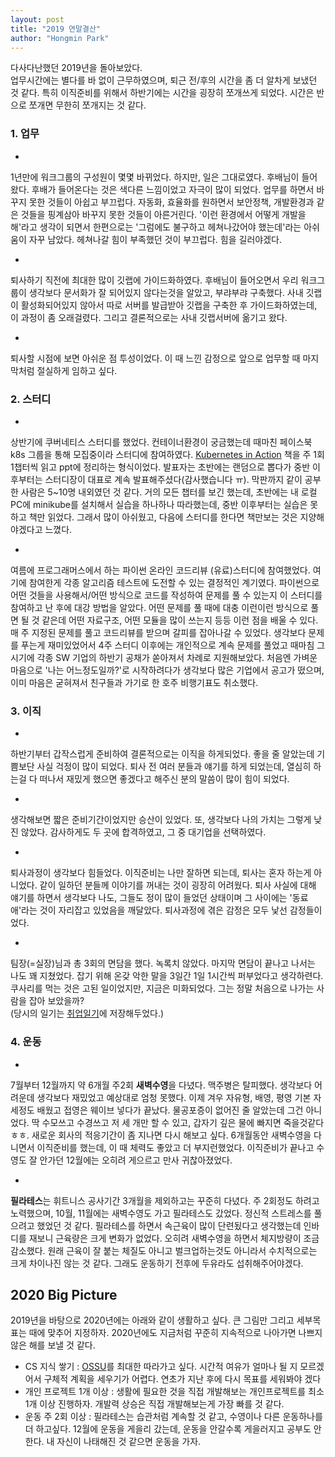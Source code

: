 ```yaml
---
layout: post
title: "2019 연말결산"
author: "Hongmin Park"
---
```


다사다난했던 2019년을 돌아보았다.<br>
업무시간에는 별다를 바 없이 근무하였으며, 퇴근 전/후의 시간을 좀 더 알차게 보냈던 것 같다. 특히 이직준비를 위해서 하반기에는 시간을 굉장히 쪼개쓰게 되었다. 시간은 반으로 쪼개면 무한히 쪼개지는 것 같다.

### 1. 업무
- 
1년만에 워크그룹의 구성원이 몇몇 바뀌었다. 하지만, 일은 그대로였다. 후배님이 들어왔다. 후배가 들어온다는 것은 색다른 느낌이었고 자극이 많이 되었다. 업무를 하면서 바꾸지 못한 것들이 아쉽고 부끄럽다. 자동화, 효율화를 원하면서 보안정책, 개발환경과 같은 것들을 핑계삼아 바꾸지 못한 것들이 아른거린다. '이런 환경에서 어떻게 개발을 해'라고 생각이 되면서 한편으로는 '그럼에도 불구하고 헤쳐나갔어야 했는데'라는 아쉬움이 자꾸 남았다. 헤쳐나갈 힘이 부족했던 것이 부끄럽다. 힘을 길러야겠다. 

- 
퇴사하기 직전에 최대한 많이 깃랩에 가이드화하였다. 후배님이 들어오면서 우리 워크그룹이 생각보다 문서화가 잘 되어있지 않다는것을 알았고, 부랴부랴 구축했다. 사내 깃랩이 활성화되어있지 않아서 따로 서버를 발급받아 깃랩을 구축한 후 가이드화하였는데, 이 과정이 좀 오래걸렸다. 그리고 결론적으로는 사내 깃랩서버에 옮기고 왔다.

- 
퇴사할 시점에 보면 아쉬운 점 투성이었다. 이 때 느낀 감정으로 앞으로 업무할 때 마지막처럼 절실하게 임하고 싶다. 

### 2. 스터디
- 
상반기에 쿠버네티스 스터디를 했었다. 컨테이너환경이 궁금했는데 때마친 페이스북 k8s 그룹을 통해 모집중이라 스터디에 참여하였다. [Kubernetes in Action](https://www.manning.com/books/kubernetes-in-action) 책을 주 1회 1챕터씩 읽고 ppt에 정리하는 형식이었다. 발표자는 초반에는 랜덤으로 뽑다가 중반 이후부터는 스터디장이 대표로 계속 발표해주셨다(감사했습니다 ㅠ). 막판까지 같이 공부한 사람은 5~10명 내외였던 것 같다. 거의 모든 챕터를 보긴 했는데, 초반에는 내 로컬 PC에 minikube를 설치해서 실습을 하나하나 따라했는데, 중반 이후부터는 실습은 못하고 책만 읽었다. 그래서 많이 아쉬웠고, 다음에 스터디를 한다면 책만보는 것은 지양해야겠다고 느꼈다.

- 
여름에 프로그래머스에서 하는 파이썬 온라인 코드리뷰 (유료)스터디에 참여했었다. 여기에 참여한게 각종 알고리즘 테스트에 도전할 수 있는 결정적인 계기였다. 파이썬으로 어떤 것들을 사용해서/어떤 방식으로 코드를 작성하여 문제를 풀 수 있는지 이 스터디를 참여하고 난 후에 대강 방법을 알았다. 어떤 문제를 풀 때에 대충 이런이런 방식으로 풀면 될 것 같은데 어떤 자료구조, 어떤 모듈을 많이 쓰는지 등등 이런 점을 배울 수 있다. 매 주 지정된 문제를 풀고 코드리뷰를 받으며 갈피를 잡아나갈 수 있었다. 생각보다 문제를 푸는게 재미있었어서 4주 스터디 이후에는 개인적으로 계속 문제를 풀었고 때마침 그 시기에 각종 SW 기업의 하반기 공채가 쏟아져서 차례로 지원해보았다. 처음엔 가벼운 마음으로 '나는 어느정도일까?'로 시작하려다가 생각보다 많은 기업에서 공고가 떴으며, 이미 마음은 굳혀져서 친구들과 가기로 한 호주 비행기표도 취소했다.

### 3. 이직
- 
하반기부터 갑작스럽게 준비하여 결론적으로는 이직을 하게되었다. 좋을 줄 알았는데 기쁨보단 사실 걱정이 많이 되었다. 퇴사 전 여러 분들과 얘기를 하게 되었는데, 열심히 하는걸 다 떠나서 재밌게 했으면 좋겠다고 해주신 분의 말씀이 많이 힘이 되었다. 

- 
생각해보면 짧은 준비기간이었지만 승산이 있었다. 또, 생각보다 나의 가치는 그렇게 낮진 않았다. 감사하게도 두 곳에 합격하였고, 그 중 대기업을 선택하였다. 

- 
퇴사과정이 생각보다 힘들었다. 이직준비는 나만 잘하면 되는데, 퇴사는 혼자 하는게 아니었다. 같이 일하던 분들께 이야기를 꺼내는 것이 굉장히 어려웠다. 퇴사 사실에 대해 얘기를 하면서 생각보다 나도, 그들도 정이 많이 들었던 상태이며 그 사이에는 '동료애'라는 것이 자리잡고 있었음을 깨달았다. 퇴사과정에 겪은 감정은 모두 낯선 감정들이었다. 

- 
팀장(=실장)님과 총 3회의 면담을 했다. 녹록치 않았다. 마지막 면담이 끝나고 나서는 나도 꽤 지쳤었다. 잡기 위해 온갖 악한 말을 3일간 1일 1시간씩 퍼부었다고 생각하련다. 쿠사리를 먹는 것은 고된 일이었지만, 지금은 미화되었다. 그는 정말 처음으로 나가는 사람을 잡아 보았을까?<br>
(당시의 일기는 [취업일기](https://hongminpark.github.io/2019-12-02/RE%EC%B7%A8%EC%A4%80%EC%9D%BC%EA%B8%B0)에 저장해두었다.)

### 4. 운동
- 
7월부터 12월까지 약 6개월 주2회 **새벽수영**을 다녔다. 맥주병은 탈피했다. 생각보다 어려운데 생각보다 재밌었고 예상대로 엄청 못했다. 이제 겨우 자유형, 배영, 평영 기본 자세정도 배웠고 접영은 웨이브 넣다가 끝났다. 물공포증이 없어진 줄 알았는데 그건 아니었다. 딱 수모쓰고 수경쓰고 저 세 개만 할 수 있고, 갑자기 깊은 물에 빠지면 죽을것같다ㅎㅎ. 새로운 회사의 적응기간이 좀 지나면 다시 해보고 싶다. 6개월동안 새벽수영을 다니면서 이직준비를 했는데, 이 때 체력도 좋았고 더 부지런했었다. 이직준비가 끝나고 수영도 잘 안가던 12월에는 오히려 게으르고 만사 귀찮아졌었다.

- 
**필라테스**는 휘트니스 공사기간 3개월을 제외하고는 꾸준히 다녔다. 주 2회정도 하려고 노력했으며, 10월, 11월에는 새벽수영도 가고 필라테스도 갔었다. 정신적 스트레스를 풀으려고 했었던 것 같다. 필라테스를 하면서 속근육이 많이 단련됬다고 생각했는데 인바디를 재보니 근육량은 크게 변화가 없었다. 오히려 새벽수영을 하면서 체지방량이 조금 감소했다. 원래 근육이 잘 붙는 체질도 아니고 벌크업하는것도 아니라서 수치적으로는 크게 차이나진 않는 것 같다. 그래도 운동하기 전후에 두유라도 섭취해주어야겠다. 

## 2020 Big Picture
2019년을 바탕으로 2020년에는 아래와 같이 생활하고 싶다. 큰 그림만 그리고 세부목표는 때에 맞추어 지정하자. 2020년에도 지금처럼 꾸준히 지속적으로 나아가면 나쁘지 않은 해를 보낼 것 같다.
- CS 지식 쌓기
: [OSSU](https://github.com/ossu/computer-science)를 최대한 따라가고 싶다. 시간적 여유가 얼마나 될 지 모르겠어서 구체적 계획을 세우기가 어렵다. 연초가 지난 후에 다시 목표를 세워봐야 겠다
- 개인 프로젝트 1개 이상
: 생활에 필요한 것을 직접 개발해보는 개인프로젝트를 최소 1개 이상 진행하자. 개발력 상승은 직접 개발해보는게 가장 빠를 것 같다.
- 운동 주 2회 이상
: 필라테스는 습관처럼 계속할 것 같고, 수영이나 다른 운동하나를 더 하고싶다. 12월에 운동을 게을리 갔는데, 운동을 안갈수록 게을러지고 공부도 안한다. 내 자신이 나태해진 것 같으면 운동을 가자.

